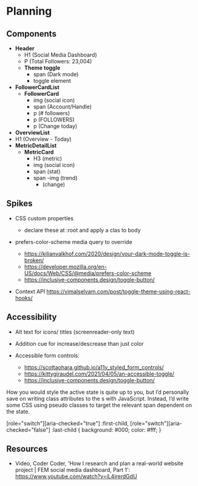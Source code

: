 # Planning

## Components

- **Header**
  - H1 (Social Media Dashboard)
  - P (Total Followers: 23,004)
  - **Theme toggle**
    - span (Dark mode)
    - toggle element
- **FollowerCardList**
  - **FollowerCard**
    - img (social icon)
    - span (Account/Handle)
    - p (# followers)
    - p (FOLLOWERS)
    - p (Change today)
- **OverviewList**
- H1 (Overview - Today)
- **MetricDetailList**
  - **MetricCard**
    - H3 (metric)
    - img (social icon)
    - span (stat)
    - span
      -img (trend)
      - (change)

## Spikes

- CSS custom properties
  - declare these at :root and apply a clas to body
- prefers-color-scheme media query to override

  - https://kilianvalkhof.com/2020/design/your-dark-mode-toggle-is-broken/
  - https://developer.mozilla.org/en-US/docs/Web/CSS/@media/prefers-color-scheme
  - https://inclusive-components.design/toggle-button/

- Context API https://vimalselvam.com/post/toggle-theme-using-react-hooks/

## Accessibility

- Alt text for icons/ titles (screenreader-only text)
- Addition cue for increase/descrease than just color
- Accessible form controls:

  - https://scottaohara.github.io/a11y_styled_form_controls/
  - https://kittygiraudel.com/2021/04/05/an-accessible-toggle/
  - https://inclusive-components.design/toggle-button/

How you would style the active state is quite up to you, but I’d personally save on writing class attributes to the <span>s with JavaScript. Instead, I’d write some CSS using pseudo classes to target the relevant span dependent on the state.

[role="switch"][aria-checked="true"] :first-child,
[role="switch"][aria-checked="false"] :last-child {
background: #000;
color: #fff;
}

## Resources

- Video, Coder Coder, 'How I research and plan a real-world website project | FEM social media dashboard, Part 1': https://www.youtube.com/watch?v=iL4irerdGdU
